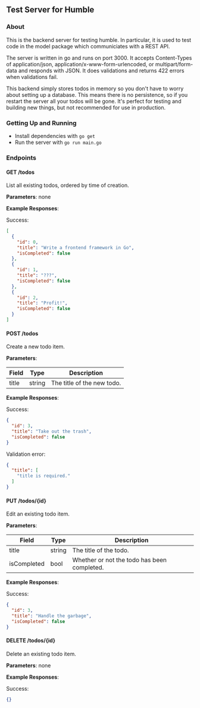 Test Server for Humble
----------------------
### About

This is the backend server for testing humble. In particular, it is used to
test code in the model package which communiciates with a REST API.

The server is written in go and runs on port 3000. It accepts Content-Types of
application/json, application/x-www-form-urlencoded, or multipart/form-data and
responds with JSON. It does validations and returns 422 errors when validations
fail.

This backend simply stores todos in memory so you don't have to worry about
setting up a database. This means there is no persistence, so if you restart
the server all your todos will be gone. It's perfect for testing and building
new things, but not recommended for use in production.


### Getting Up and Running

- Install dependencies with `go get`
- Run the server with `go run main.go`

### Endpoints

#### GET /todos

List all existing todos, ordered by time of creation.

**Parameters**: none

**Example Responses**:

Success:

```json
[
  {
    "id": 0,
    "title": "Write a frontend framework in Go",
    "isCompleted": false
  },
  {
    "id": 1,
    "title": "???",
    "isCompleted": false
  },
  {
    "id": 2,
    "title": "Profit!",
    "isCompleted": false
  }
]
```

#### POST /todos

Create a new todo item.

**Parameters**:

| Field    | Type    | Description     |
| ---------| ------- | --------------- |
| title    | string  | The title of the new todo. |


**Example Responses**:

Success:

```json
{
  "id": 3,
  "title": "Take out the trash",
  "isCompleted": false
}
```

Validation error:

```json
{
  "title": [
    "title is required."
  ]
}
```

#### PUT /todos/{id}

Edit an existing todo item.

**Parameters**:

| Field       | Type    | Description     |
| ----------- | ------- | --------------- |
| title       | string  | The title of the todo. |
| isCompleted | bool    | Whether or not the todo has been completed. |

**Example Responses**:

Success:

```json
{
  "id": 3,
  "title": "Handle the garbage",
  "isCompleted": false
}
```

#### DELETE /todos/{id}

Delete an existing todo item.

**Parameters**: none

**Example Responses**:

Success:

```json
{}
```
